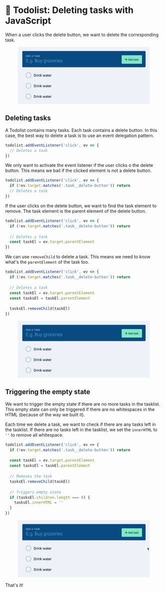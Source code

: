 # 🔨 Todolist: Deleting tasks with JavaScript

When a user clicks the delete button, we want to delete the corresponding task. 

<figure><img src="../../images/components/todolist/delete-tasks/delete-task.gif" alt="The task gets deleted when user clicks on the delete button"></figure>

## Deleting tasks

A Todolist contains many tasks. Each task contains a delete button. In this case, the best way to delete a task is to use an event delegation pattern. 

```js
todolist.addEventListener('click', ev => {
  // Deletes a task
})
```

We only want to activate the event listener if the user clicks o the delete button. This means we bail if the clicked element is not a delete button. 

```js
todolist.addEventListener('click', ev => {
  if (!ev.target.matches('.task__delete-button')) return
  // Deletes a task
})
```

If the user clicks on the delete button, we want to find the task element to remove. The task element is the parent element of the delete button. 

```js
todolist.addEventListener('click', ev => {
  if (!ev.target.matches('.task__delete-button')) return

  // Deletes a task
  const taskEl = ev.target.parentElement
})

```

We can use `removeChild` to delete a task. This means we need to know what's the `parentElement` of the task too. 

```js
todolist.addEventListener('click', ev => {
  if (!ev.target.matches('.task__delete-button')) return

  // Deletes a task
  const taskEl = ev.target.parentElement
  const tasksEl = taskEl.parentElement

  tasksEl.removeChild(taskEl)
})
```

<figure><img src="../../images/components/todolist/delete-tasks/delete-task.gif" alt="The task gets deleted when user clicks on the delete button"></figure>

## Triggering the empty state

We want to trigger the empty state if there are no more tasks in the tasklist. This empty state can only be triggered if there are no whitespaces in the HTML (because of the way we built it). 

Each time we delete a task, we want to check if there are any tasks left in the tasklist. If there are no tasks left in the tasklist, we set the `innerHTML` to `''` to remove all whitespace. 

```js
todolist.addEventListener('click', ev => {
  if (!ev.target.matches('.task__delete-button')) return

  const taskEl = ev.target.parentElement
  const tasksEl = taskEl.parentElement

  // Removes the task
  tasksEl.removeChild(taskEl)
  
  // Triggers empty state
  if (tasksEl.children.length === 0) {
    tasksEl.innerHTML = ''
  }
})  
```

<figure><img src="../../images/components/todolist/delete-tasks/empty-state-triggered.gif" alt="Empty state shows up when no tasks are left"></figure>

That's it!